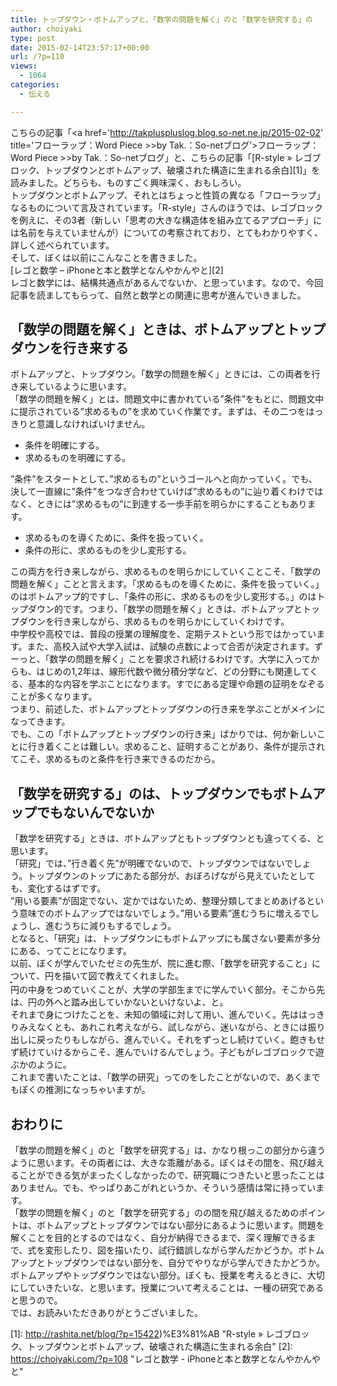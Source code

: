 ```yaml
---
title: トップダウン・ボトムアップと、「数学の問題を解く」のと「数学を研究する」の
author: choiyaki
type: post
date: 2015-02-14T23:57:17+00:00
url: /?p=110
views:
  - 1064
categories:
  - 伝える

---
```

こちらの記事「<a href='http://takpluspluslog.blog.so-net.ne.jp/2015-02-02' title='フローラップ：Word Piece >>by Tak.：So-netブログ&#8217;>フローラップ：Word Piece >>by Tak.：So-netブログ</a>」と、こちらの記事「[R-style &#187; レゴブロック、トップダウンとボトムアップ、破壊された構造に生まれる余白][1]」を読みました。どちらも、ものすごく興味深く、おもしろい。  
トップダウンとボトムアップ、それとはちょっと性質の異なる「フローラップ」なるものについて言及されています。「R-style」さんのほうでは、レゴブロックを例えに、その3者（新しい「思考の大きな構造体を組み立てるアプローチ」には名前を与えていませんが）についての考察されており、とてもわかりやすく、詳しく述べられています。  
そして、ぼくは以前にこんなことを書きました。  
[レゴと数学 &#8211; iPhoneと本と数学となんやかんやと][2]  
レゴと数学には、結構共通点があるんでないか、と思っています。なので、今回記事を読ましてもらって、自然と数学との関連に思考が進んでいきました。

## 「数学の問題を解く」ときは、ボトムアップとトップダウンを行き来する

ボトムアップと、トップダウン。「数学の問題を解く」ときには、この両者を行き来しているように思います。  
「数学の問題を解く」とは、問題文中に書かれている”条件”をもとに、問題文中に提示されている”求めるもの”を求めていく作業です。まずは、その二つをはっきりと意識しなければいけません。

  * 条件を明確にする。
  * 求めるものを明確にする。

”条件”をスタートとして、”求めるもの”というゴールへと向かっていく。でも、決して一直線に”条件”をつなぎ合わせていけば”求めるもの”に辿り着くわけではなく、ときには”求めるもの”に到達する一歩手前を明らかにすることもあります。

  * 求めるものを導くために、条件を扱っていく。
  * 条件の形に、求めるものを少し変形する。

この両方を行き来しながら、求めるものを明らかにしていくことこそ、「数学の問題を解く」ことと言えます。「求めるものを導くために、条件を扱っていく。」のはボトムアップ的ですし、「条件の形に、求めるものを少し変形する。」のはトップダウン的です。つまり、「数学の問題を解く」ときは、ボトムアップとトップダウンを行き来しながら、求めるものを明らかにしていくわけです。  
中学校や高校では、普段の授業の理解度を、定期テストという形ではかっています。また、高校入試や大学入試は、試験の点数によって合否が決定されます。ずーっと、「数学の問題を解く」ことを要求され続けるわけです。大学に入ってからも、はじめの1,2年は、線形代数や微分積分学など、どの分野にも関連してくる、基本的な内容を学ぶことになります。すでにある定理や命題の証明をなぞることが多くなります。  
つまり、前述した、ボトムアップとトップダウンの行き来を学ぶことがメインになってきます。  
でも、この「ボトムアップとトップダウンの行き来」ばかりでは、何か新しいことに行き着くことは難しい。求めること、証明することがあり、条件が提示されてこそ、求めるものと条件を行き来できるのだから。

## 「数学を研究する」のは、トップダウンでもボトムアップでもないんでないか

「数学を研究する」ときは、ボトムアップともトップダウンとも違ってくる、と思います。  
「研究」では、”行き着く先”が明確でないので、トップダウンではないでしょう。トップダウンのトップにあたる部分が、おぼろげながら見えていたとしても、変化するはずです。  
”用いる要素”が固定でない、定かではないため、整理分類してまとめあげるという意味でのボトムアップではないでしょう。”用いる要素”進むうちに増えるでしょうし、進むうちに減りもするでしょう。  
となると、「研究」は、トップダウンにもボトムアップにも属さない要素が多分にある、ってことになります。  
以前、ぼくが学んでいたゼミの先生が、院に進む際、「数学を研究すること」について、円を描いて図で教えてくれました。  
<a href="https://www.flickr.com/photos/57988299@N08/16531380755" target="_blank" rel="nofollow"><img src="https://i1.wp.com/farm8.static.flickr.com/7410/16531380755_eab6ff4864.jpg?w=660" alt="" title="IMG_6284 by choiyaki, on Flickr" style="border: 1px solid black;" data-recalc-dims="1" /></a>  
円の中身をつめていくことが、大学の学部生までに学んでいく部分。そこから先は、円の外へと踏み出していかないといけないよ、と。  
それまで身につけたことを、未知の領域に対して用い、進んでいく。先ははっきりみえなくとも、あれこれ考えながら、試しながら、迷いながら、ときには振り出しに戻ったりもしながら、進んでいく。それをずっとし続けていく。飽きもせず続けていけるからこそ、進んでいけるんでしょう。子どもがレゴブロックで遊ぶかのように。  
これまで書いたことは、「数学の研究」ってのをしたことがないので、あくまでもぼくの推測になっちゃいますが。

## おわりに

「数学の問題を解く」のと「数学を研究する」は、かなり根っこの部分から違うように思います。その両者には、大きな乖離がある。ぼくはその間を、飛び越えることができる気がまったくしなかったので、研究職につきたいと思ったことはありません。でも、やっぱりあこがれというか、そういう感情は常に持っています。  
「数学の問題を解く」のと「数学を研究する」のの間を飛び越えるためのポイントは、ボトムアップとトップダウンではない部分にあるように思います。問題を解くことを目的とするのではなく、自分が納得できるまで、深く理解できるまで、式を変形したり、図を描いたり、試行錯誤しながら学んだかどうか。ボトムアップとトップダウンではない部分を、自分でやりながら学んできたかどうか。  
ボトムアップやトップダウンではない部分。ぼくも、授業を考えるときに、大切にしていきたいな、と思います。授業について考えることは、一種の研究であると思うので。  
では、お読みいただきありがとうございました。

 [1]: http://rashita.net/blog/?p=15422)%E3%81%AB "R-style &#187; レゴブロック、トップダウンとボトムアップ、破壊された構造に生まれる余白"
 [2]: https://choiyaki.com/?p=108 "レゴと数学 - iPhoneと本と数学となんやかんやと"